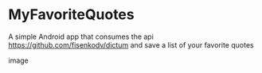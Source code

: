 # MyFavoriteQuotes
A simple Android app that consumes the api https://github.com/fisenkodv/dictum and save a list of your favorite quotes

image
